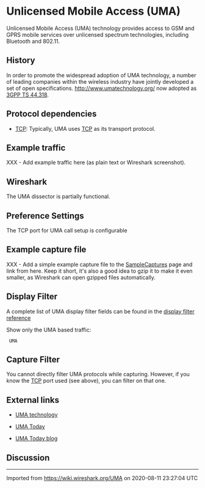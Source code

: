 # Unlicensed Mobile Access (UMA)

Unlicensed Mobile Access (UMA) technology provides access to GSM and GPRS mobile services over unlicensed spectrum technologies, including Bluetooth and 802.11.

## History

In order to promote the widespread adoption of UMA technology, a number of leading companies within the wireless industry have jointly developed a set of open specifications. <http://www.umatechnology.org/> now adopted as [3GPP TS 44.318](http://www.3gpp.org/ftp/Specs/html-info/44318.htm).

## Protocol dependencies

  - [TCP](/TCP): Typically, UMA uses [TCP](/TCP) as its transport protocol.

## Example traffic

XXX - Add example traffic here (as plain text or Wireshark screenshot).

## Wireshark

The UMA dissector is partially functional.

## Preference Settings

The TCP port for UMA call setup is configurable

## Example capture file

XXX - Add a simple example capture file to the [SampleCaptures](/SampleCaptures) page and link from here. Keep it short, it's also a good idea to gzip it to make it even smaller, as Wireshark can open gzipped files automatically.

## Display Filter

A complete list of UMA display filter fields can be found in the [display filter reference](http://www.wireshark.org/docs/dfref/UMA/UMA.html)

Show only the UMA based traffic:

``` 
 UMA 
```

## Capture Filter

You cannot directly filter UMA protocols while capturing. However, if you know the [TCP](/TCP) port used (see above), you can filter on that one.

## External links

  - [UMA technology](http://www.umatechnology.org/)

  - [UMA Today](http://www.umatoday.com/)

  - [UMA Today blog](http://umatoday.blogspot.com/)

## Discussion

---

Imported from https://wiki.wireshark.org/UMA on 2020-08-11 23:27:04 UTC
